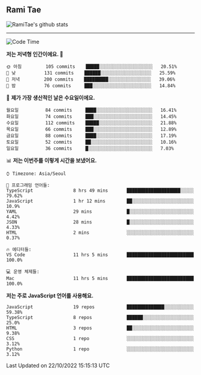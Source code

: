 ## Rami Tae

![RamiTae's github stats](https://github-readme-stats.vercel.app/api?username=RamiTae&show_icons=true&theme=tokyonight)

---
<!--START_SECTION:waka-->
![Code Time](http://img.shields.io/badge/Code%20Time-461%20hrs%2033%20mins-blue)

**저는 저녁형 인간이에요. 🦉** 

```text
🌞 아침         105 commits    █████░░░░░░░░░░░░░░░░░░░░   20.51% 
🌆 낮　         131 commits    ██████░░░░░░░░░░░░░░░░░░░   25.59% 
🌃 저녁         200 commits    █████████░░░░░░░░░░░░░░░░   39.06% 
🌙 밤　         76 commits     ███░░░░░░░░░░░░░░░░░░░░░░   14.84%

```
📅 **제가 가장 생산적인 날은 수요일이에요.** 

```text
월요일          84 commits     ████░░░░░░░░░░░░░░░░░░░░░   16.41% 
화요일          74 commits     ███░░░░░░░░░░░░░░░░░░░░░░   14.45% 
수요일          112 commits    █████░░░░░░░░░░░░░░░░░░░░   21.88% 
목요일          66 commits     ███░░░░░░░░░░░░░░░░░░░░░░   12.89% 
금요일          88 commits     ████░░░░░░░░░░░░░░░░░░░░░   17.19% 
토요일          52 commits     ██░░░░░░░░░░░░░░░░░░░░░░░   10.16% 
일요일          36 commits     █░░░░░░░░░░░░░░░░░░░░░░░░   7.03%

```


📊 **저는 이번주를 이렇게 시간을 보냈어요.** 

```text
⌚︎ Timezone: Asia/Seoul

💬 프로그래밍 언어들: 
TypeScript               8 hrs 49 mins       ████████████████████░░░░░   79.62% 
JavaScript               1 hr 12 mins        ██░░░░░░░░░░░░░░░░░░░░░░░   10.9% 
YAML                     29 mins             █░░░░░░░░░░░░░░░░░░░░░░░░   4.42% 
JSON                     28 mins             █░░░░░░░░░░░░░░░░░░░░░░░░   4.33% 
HTML                     2 mins              ░░░░░░░░░░░░░░░░░░░░░░░░░   0.37%

🔥 에디터들: 
VS Code                  11 hrs 5 mins       █████████████████████████   100.0%

💻 운영 체제들: 
Mac                      11 hrs 5 mins       █████████████████████████   100.0%

```

**저는 주로 JavaScript 언어를 사용해요.** 

```text
JavaScript               19 repos            ██████████████░░░░░░░░░░░   59.38% 
TypeScript               8 repos             ██████░░░░░░░░░░░░░░░░░░░   25.0% 
HTML                     3 repos             ██░░░░░░░░░░░░░░░░░░░░░░░   9.38% 
CSS                      1 repo              ░░░░░░░░░░░░░░░░░░░░░░░░░   3.12% 
Python                   1 repo              ░░░░░░░░░░░░░░░░░░░░░░░░░   3.12%

```



 Last Updated on 22/10/2022 15:15:13 UTC
<!--END_SECTION:waka-->
